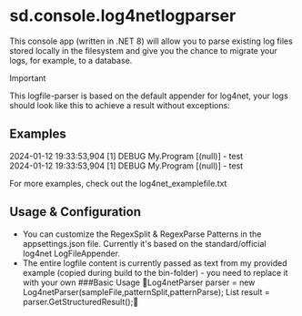 # sd.console.log4netlogparser
This console app (written in .NET 8) will allow you to parse existing log files stored locally in the filesystem and give you the chance to migrate your logs, for example, to a database.  
> [!IMPORTANT]
> This logfile-parser is based on the default appender for log4net, your logs should look like this to achieve a result without exceptions:
## Examples
2024-01-12 19:33:53,904 [1] DEBUG My.Program [(null)] - test  
2024-01-12 19:33:53,904 [1] DEBUG My.Program [(null)] - test  
  
For more examples, check out the log4net_examplefile.txt  
## Usage & Configuration
* You can customize the RegexSplit & RegexParse Patterns in the appsettings.json file. Currently it's based on the standard/official log4net LogFileAppender.  
* The entire logfile content is currently passed as text from my provided example (copied during build to the bin-folder) - you need to replace it with your own
###Basic Usage
Log4netParser parser = new Log4netParser(sampleFile,patternSplit,patternParse);
List<StructuredLogEntry> result = parser.GetStructuredResult();
